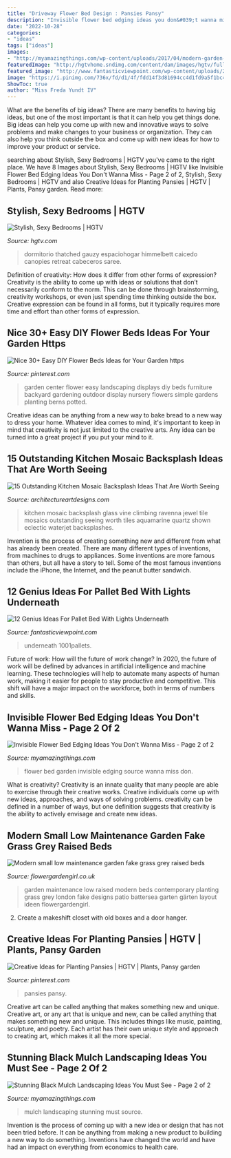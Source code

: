 ```yaml
---
title: "Driveway Flower Bed Design : Pansies Pansy"
description: "Invisible flower bed edging ideas you don&#039;t wanna miss"
date: "2022-10-28"
categories:
- "ideas"
tags: ["ideas"]
images:
- "http://myamazingthings.com/wp-content/uploads/2017/04/modern-garden-design-ideas-33-600x450.jpg"
featuredImage: "http://hgtvhome.sndimg.com/content/dam/images/hgtv/fullset/2012/1/26/0/DP_Luis-Caicedo-natural-green-canopy-bed_s3x4.jpg.rend.hgtvcom.616.822.suffix/1491066054393.jpeg"
featured_image: "http://www.fantasticviewpoint.com/wp-content/uploads/2016/08/1001pallets.com-king-size-pallet-bed-634x476.jpeg"
image: "https://i.pinimg.com/736x/fd/d1/4f/fdd14f3d81694cc4d1fd9a5f1bc4b062.jpg"
ShowToc: true
author: "Miss Freda Yundt IV"
---
```



What are the benefits of big ideas?
There are many benefits to having big ideas, but one of the most important is that it can help you get things done. Big ideas can help you come up with new and innovative ways to solve problems and make changes to your business or organization. They can also help you think outside the box and come up with new ideas for how to improve your product or service.

	

		
searching about Stylish, Sexy Bedrooms | HGTV you've came to the right place. We have 8 Images about Stylish, Sexy Bedrooms | HGTV like Invisible Flower Bed Edging Ideas You Don&#039;t Wanna Miss - Page 2 of 2, Stylish, Sexy Bedrooms | HGTV and also Creative Ideas for Planting Pansies | HGTV | Plants, Pansy garden. Read more:
		
    
## Stylish, Sexy Bedrooms | HGTV

<img loading=lazy src="http://hgtvhome.sndimg.com/content/dam/images/hgtv/fullset/2012/1/26/0/DP_Luis-Caicedo-natural-green-canopy-bed_s3x4.jpg.rend.hgtvcom.616.822.suffix/1491066054393.jpeg" onerror="this.onerror=null;this.src='https://tse4.mm.bing.net/th?id=OIP.fpdpgapfN6rtGRhAB5_rLgHaJ4&amp;pid=15.1';" alt="Stylish, Sexy Bedrooms | HGTV">

_Source: hgtv.com_

>dormitorio thatched gauzy espaciohogar himmelbett caicedo canopies retreat cabeceros saree. 

	

Definition of creativity: How does it differ from other forms of expression?
Creativity is the ability to come up with ideas or solutions that don’t necessarily conform to the norm. This can be done through brainstorming, creativity workshops, or even just spending time thinking outside the box. Creative expression can be found in all forms, but it typically requires more time and effort than other forms of expression.

    
## Nice 30+ Easy DIY Flower Beds Ideas For Your Garden Https

<img loading=lazy src="https://i.pinimg.com/736x/6e/fa/ad/6efaadc4ffb6881c6701830d03084900.jpg" onerror="this.onerror=null;this.src='https://tse2.mm.bing.net/th?id=OIP.HVw6mUEmij8X8CLRr6mZyAHaLH&amp;pid=15.1';" alt="Nice 30+ Easy DIY Flower Beds Ideas for Your Garden https">

_Source: pinterest.com_

>garden center flower easy landscaping displays diy beds furniture backyard gardening outdoor display nursery flowers simple gardens planting berns potted. 

	

Creative ideas can be anything from a new way to bake bread to a new way to dress your home. Whatever idea comes to mind, it's important to keep in mind that creativity is not just limited to the creative arts. Any idea can be turned into a great project if you put your mind to it.

    
## 15 Outstanding Kitchen Mosaic Backsplash Ideas That Are Worth Seeing

<img loading=lazy src="https://www.architectureartdesigns.com/wp-content/uploads/2017/12/14-10-630x472.jpg" onerror="this.onerror=null;this.src='https://tse2.mm.bing.net/th?id=OIP.JAqTeGAdSy1w1U6eFymbQAHaFj&amp;pid=15.1';" alt="15 Outstanding Kitchen Mosaic Backsplash Ideas That Are Worth Seeing">

_Source: architectureartdesigns.com_

>kitchen mosaic backsplash glass vine climbing ravenna jewel tile mosaics outstanding seeing worth tiles aquamarine quartz shown eclectic waterjet backsplashes. 

	

Invention is the process of creating something new and different from what has already been created. There are many different types of inventions, from machines to drugs to appliances. Some inventions are more famous than others, but all have a story to tell. Some of the most famous inventions include the iPhone, the Internet, and the peanut butter sandwich.

    
## 12 Genius Ideas For Pallet Bed With Lights Underneath

<img loading=lazy src="http://www.fantasticviewpoint.com/wp-content/uploads/2016/08/1001pallets.com-king-size-pallet-bed-634x476.jpeg" onerror="this.onerror=null;this.src='https://tse2.mm.bing.net/th?id=OIP.yU3P3u8ZFE77VYPuHUCgAAHaFj&amp;pid=15.1';" alt="12 Genius Ideas For Pallet Bed With Lights Underneath">

_Source: fantasticviewpoint.com_

>underneath 1001pallets. 

	

Future of work: How will the future of work change?
In 2020, the future of work will be defined by advances in artificial intelligence and machine learning. These technologies will help to automate many aspects of human work, making it easier for people to stay productive and competitive. This shift will have a major impact on the workforce, both in terms of numbers and skills.

    
## Invisible Flower Bed Edging Ideas You Don&#039;t Wanna Miss - Page 2 Of 2

<img loading=lazy src="http://myamazingthings.com/wp-content/uploads/2017/04/modern-garden-design-ideas-33-600x450.jpg" onerror="this.onerror=null;this.src='https://tse3.mm.bing.net/th?id=OIP.qruGdDbL9Gki2bJGS5KO3gHaFj&amp;pid=15.1';" alt="Invisible Flower Bed Edging Ideas You Don&#039;t Wanna Miss - Page 2 of 2">

_Source: myamazingthings.com_

>flower bed garden invisible edging source wanna miss don. 

	

What is creativity?
Creativity is an innate quality that many people are able to exercise through their creative works. Creative individuals come up with new ideas, approaches, and ways of solving problems. creativity can be defined in a number of ways, but one definition suggests that creativity is the ability to actively envisage and create new ideas.

    
## Modern Small Low Maintenance Garden Fake Grass Grey Raised Beds

<img loading=lazy src="http://flowergardengirl.co.uk/wp-content/uploads/2016/02/modern-small-low-maintenance-garden-fake-grass-grey-raised-beds-contemporary-planting-mayfair-london-1024x576.jpg" onerror="this.onerror=null;this.src='https://tse4.mm.bing.net/th?id=OIP.elcyEp7_Yb2sgFWe_p01HwHaEK&amp;pid=15.1';" alt="Modern small low maintenance garden fake grass grey raised beds">

_Source: flowergardengirl.co.uk_

>garden maintenance low raised modern beds contemporary planting grass grey london fake designs patio battersea garten gärten layout ideen flowergardengirl. 

	

2. Create a makeshift closet with old boxes and a door hanger.

    
## Creative Ideas For Planting Pansies | HGTV | Plants, Pansy Garden

<img loading=lazy src="https://i.pinimg.com/736x/fd/d1/4f/fdd14f3d81694cc4d1fd9a5f1bc4b062.jpg" onerror="this.onerror=null;this.src='https://tse4.mm.bing.net/th?id=OIP.vIgdBU0W1vTtbmxq8X3VJgHaLH&amp;pid=15.1';" alt="Creative Ideas for Planting Pansies | HGTV | Plants, Pansy garden">

_Source: pinterest.com_

>pansies pansy. 

	

Creative art can be called anything that makes something new and unique.
Creative art, or any art that is unique and new, can be called anything that makes something new and unique. This includes things like music, painting, sculpture, and poetry. Each artist has their own unique style and approach to creating art, which makes it all the more special.

    
## Stunning Black Mulch Landscaping Ideas You Must See - Page 2 Of 2

<img loading=lazy src="http://myamazingthings.com/wp-content/uploads/2017/05/black-mulch.jpg" onerror="this.onerror=null;this.src='https://tse2.mm.bing.net/th?id=OIP.iSVExEKaTxogXafVStve9wHaJ4&amp;pid=15.1';" alt="Stunning Black Mulch Landscaping Ideas You Must See - Page 2 of 2">

_Source: myamazingthings.com_

>mulch landscaping stunning must source. 

	

Invention is the process of coming up with a new idea or design that has not been tried before. It can be anything from making a new product to building a new way to do something. Inventions have changed the world and have had an impact on everything from economics to health care.

